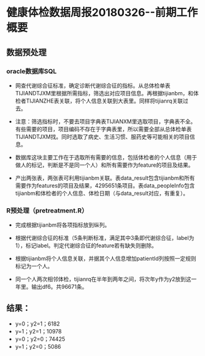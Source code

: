 ﻿# 健康体检数据周报20180326--前期工作概要

## 数据预处理
### oracle数据库SQL
* 网查代谢综合征标准，确定诊断代谢综合征的指标。从总体检单表TIJIANDTJXM里根据所需指标，筛选出对应项目信息。再根据tijianbm，和体检者TIJIANZHE表关联，将个人信息关联到大表里。同样将tijianrq关联过去。

* 注意：筛选指标时，不要去项目字典表TIJIANXM里选取项目，字典表不全。有些需要的项目，项目编码不存在于字典表里，所以需要全部从总体检单表TIJIANDTJXM找。同时选取了病史、生活习惯、服药史等可能相关的项目信息。

* 数据库这块主要工作在于选取所有需要的信息，包括体检者的个人信息（用于做人的标记，判断是不是同一个人）和所有需要作为feature的项目及结果。

* 产出两张表，两张表可利用tijianbm关联。表data_result包含tijianbm和所有需要作为features的项目及结果，4295651条项目。表data_peopleInfo包含tijianbm和体检者的个人信息、体检日期（与data_result对应，有重复）。

### R预处理（pretreatment.R）
* 完成根据tijianbm将各项指标放到纵列。

* 根据代谢综合征的标准（5条判断标准，满足其中3条即代谢综合征，label为1），标记label。判定代谢综合征的feature若有缺失则删除。

* 根据tijianbm将个人信息关联，并据其个人信息增加patientId列按照一定规则标记为一个人。

* 同一个人两次相邻体检，tijianrq在半年到两年之间，将次年y作为y2放到这一年里。输出df6。共96671条。

## 结果：
* y=0；y2=1；6182
* y=1；y2=1；10978
* y=0；y2=0；74425
* y=1；y2=0；5086
